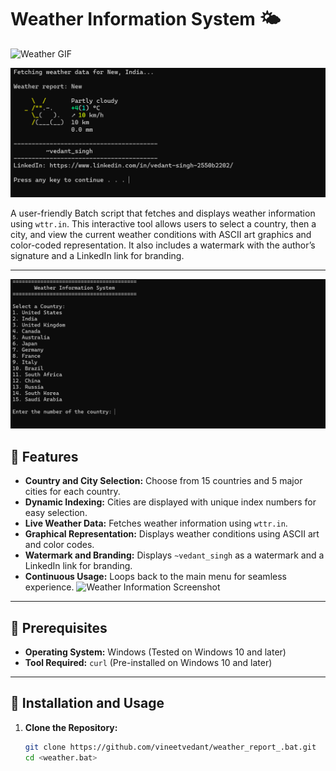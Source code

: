 
# Weather Information System 🌤️
 
![Weather GIF](https://i.pinimg.com/originals/7b/0e/2b/7b0e2b8613eec4e64c56a43f70f394f4.gif)

![Weather Information Screenshot](https://github.com/vineetvedant/weather_report_.bat/blob/21e59a22f97ef6d63a0c74dec236c66707fb6ca5/Screenshot%202025-02-28%20000144.png)

A user-friendly Batch script that fetches and displays weather information using `wttr.in`. This interactive tool allows users to select a country, then a city, and view the current weather conditions with ASCII art graphics and color-coded representation. It also includes a watermark with the author’s signature and a LinkedIn link for branding.

---
![Weather Information Screenshot](https://github.com/vineetvedant/weather_report_.bat/blob/21e59a22f97ef6d63a0c74dec236c66707fb6ca5/Screenshot%202025-02-28%20000155.png)

## 🌟 Features
- **Country and City Selection:** Choose from 15 countries and 5 major cities for each country.
- **Dynamic Indexing:** Cities are displayed with unique index numbers for easy selection.
- **Live Weather Data:** Fetches weather information using `wttr.in`.
- **Graphical Representation:** Displays weather conditions using ASCII art and color codes.
- **Watermark and Branding:** Displays `~vedant_singh` as a watermark and a LinkedIn link for branding.
- **Continuous Usage:** Loops back to the main menu for seamless experience.
![Weather Information Screenshot]()

---

## 🔧 Prerequisites
- **Operating System:** Windows (Tested on Windows 10 and later)
- **Tool Required:** `curl` (Pre-installed on Windows 10 and later)

---

## 🚀 Installation and Usage

1. **Clone the Repository:**
   ```bash
   git clone https://github.com/vineetvedant/weather_report_.bat.git
   cd <weather.bat>
